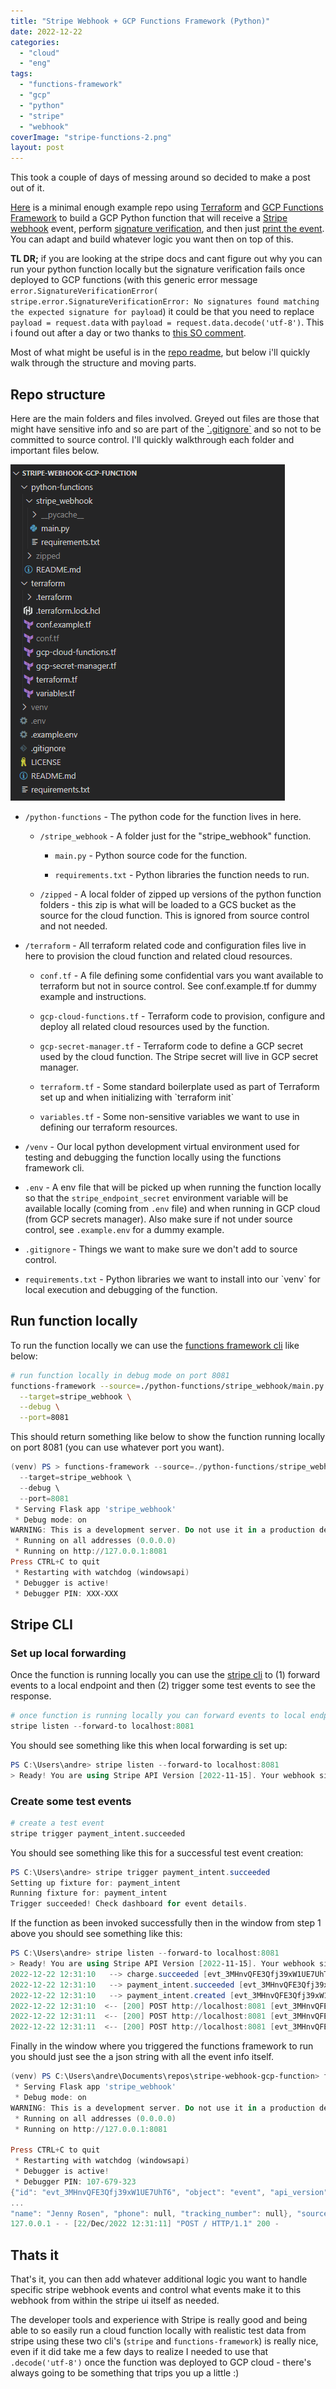 ```yaml
---
title: "Stripe Webhook + GCP Functions Framework (Python)"
date: 2022-12-22
categories: 
  - "cloud"
  - "eng"
tags: 
  - "functions-framework"
  - "gcp"
  - "python"
  - "stripe"
  - "webhook"
coverImage: "stripe-functions-2.png"
layout: post
---
```


This took a couple of days of messing around so decided to make a post out of it.

[Here](https://github.com/andrewm4894/stripe-webhook-gcp-function) is a minimal enough example repo using [Terraform](https://www.terraform.io/) and [GCP Functions Framework](https://cloud.google.com/functions/docs/functions-framework) to build a GCP Python function that will receive a [Stripe webhook](https://stripe.com/docs/webhooks) event, perform [signature verification](https://stripe.com/docs/webhooks/signatures), and then just [print the event](https://github.com/andrewm4894/stripe-webhook-gcp-function/blob/main/python-functions/stripe_webhook/main.py#L34). You can adapt and build whatever logic you want then on top of this.

**TL DR;** if you are looking at the stripe docs and cant figure out why you can run your python function locally but the signature verification fails once deployed to GCP functions (with this generic error message `error.SignatureVerificationError( stripe.error.SignatureVerificationError: No signatures found matching the expected signature for payload`) it could be that you need to replace `payload = request.data` with `payload = request.data.decode('utf-8')`. This i found out after a day or two thanks to [this SO comment](https://stackoverflow.com/a/71756270/1919374).

Most of what might be useful is in the [repo readme](https://github.com/andrewm4894/stripe-webhook-gcp-function#readme), but below i'll quickly walk through the structure and moving parts.

## Repo structure

Here are the main folders and files involved. Greyed out files are those that might have sensitive info and so are part of the [\`.gitignore\`](https://github.com/andrewm4894/stripe-webhook-gcp-function/blob/main/.gitignore) and so not to be committed to source control. I'll quickly walkthrough each folder and important files below.

![](/assets/images/2022-12-22-stripe-webhook-gcp-functions-framework-python/dir-1.png)

- `/python-functions` - The python code for the function lives in here.
    - `/stripe_webhook` - A folder just for the "stripe\_webhook" function.
        - `main.py` - Python source code for the function.
        
        - `requirements.txt` - Python libraries the function needs to run.
    
    - `/zipped` - A local folder of zipped up versions of the python function folders - this zip is what will be loaded to a GCS bucket as the source for the cloud function. This is ignored from source control and not needed.

- `/terraform` - All terraform related code and configuration files live in here to provision the cloud function and related cloud resources.
    - `conf.tf` - A file defining some confidential vars you want available to terraform but not in source control. See conf.example.tf for dummy example and instructions.
    
    - `gcp-cloud-functions.tf` - Terraform code to provision, configure and deploy all related cloud resources used by the function.
    
    - `gcp-secret-manager.tf` - Terraform code to define a GCP secret used by the cloud function. The Stripe secret will live in GCP secret manager.
    
    - `terraform.tf` - Some standard boilerplate used as part of Terraform set up and when initializing with \`terraform init\`
    
    - `variables.tf` - Some non-sensitive variables we want to use in defining our terraform resources.

- `/venv` - Our local python development virtual environment used for testing and debugging the function locally using the functions framework cli.

- `.env` - A env file that will be picked up when running the function locally so that the `stripe_endpoint_secret` environment variable will be available locally (coming from `.env` file) and when running in GCP cloud (from GCP secrets manager). Also make sure if not under source control, see `.example.env` for a dummy example.

- `.gitignore` - Things we want to make sure we don't add to source control.

- `requirements.txt` - Python libraries we want to install into our \`venv\` for local execution and debugging of the function.

## Run function locally

To run the function locally we can use the [functions framework cli](https://github.com/GoogleCloudPlatform/functions-framework-python#quickstart-http-function-hello-world) like below:

```bash
# run function locally in debug mode on port 8081
functions-framework --source=./python-functions/stripe_webhook/main.py \
  --target=stripe_webhook \
  --debug \
  --port=8081
```

This should return something like below to show the function running locally on port 8081 (you can use whatever port you want).

```powershell
(venv) PS > functions-framework --source=./python-functions/stripe_webhook/main.py \
  --target=stripe_webhook \
  --debug \
  --port=8081
 * Serving Flask app 'stripe_webhook'
 * Debug mode: on
WARNING: This is a development server. Do not use it in a production deployment. Use a production WSGI server instead.
 * Running on all addresses (0.0.0.0)
 * Running on http://127.0.0.1:8081
Press CTRL+C to quit
 * Restarting with watchdog (windowsapi)
 * Debugger is active!
 * Debugger PIN: XXX-XXX
```

## Stripe CLI

### Set up local forwarding

Once the function is running locally you can use the [stripe cli](https://stripe.com/docs/stripe-cli) to (1) forward events to a local endpoint and then (2) trigger some test events to see the response.

```powershell
# once function is running locally you can forward events to local endpoint
stripe listen --forward-to localhost:8081
```

You should see something like this when local forwarding is set up:

```powershell
PS C:\Users\andre> stripe listen --forward-to localhost:8081
> Ready! You are using Stripe API Version [2022-11-15]. Your webhook signing secret is xxx_xxxxxx (^C to quit)
```

### Create some test events

```bash
# create a test event
stripe trigger payment_intent.succeeded
```

You should see something like this for a successful test event creation:

```powershell
PS C:\Users\andre> stripe trigger payment_intent.succeeded
Setting up fixture for: payment_intent
Running fixture for: payment_intent
Trigger succeeded! Check dashboard for event details.
```

If the function as been invoked successfully then in the window from step 1 above you should see something like this:

```powershell
PS C:\Users\andre> stripe listen --forward-to localhost:8081
> Ready! You are using Stripe API Version [2022-11-15]. Your webhook signing secret is xxx_xxxxxx (^C to quit)
2022-12-22 12:31:10   --> charge.succeeded [evt_3MHnvQFE3Qfj39xW1UE7UhT6]
2022-12-22 12:31:10   --> payment_intent.succeeded [evt_3MHnvQFE3Qfj39xW1vzt9gAn]
2022-12-22 12:31:10   --> payment_intent.created [evt_3MHnvQFE3Qfj39xW1KR01wQ8]
2022-12-22 12:31:10  <-- [200] POST http://localhost:8081 [evt_3MHnvQFE3Qfj39xW1UE7UhT6]
2022-12-22 12:31:11  <-- [200] POST http://localhost:8081 [evt_3MHnvQFE3Qfj39xW1vzt9gAn]
2022-12-22 12:31:11  <-- [200] POST http://localhost:8081 [evt_3MHnvQFE3Qfj39xW1KR01wQ8]
```

Finally in the window where you triggered the functions framework to run you should just see the a json string with all the event info itself.

```powershell
(venv) PS C:\Users\andre\Documents\repos\stripe-webhook-gcp-function> functions-framework --source=./python-functions/stripe_webhook/main.py --target=stripe_webhook --debug --port=8081
 * Serving Flask app 'stripe_webhook'
 * Debug mode: on
WARNING: This is a development server. Do not use it in a production deployment. Use a production WSGI server instead.
 * Running on all addresses (0.0.0.0)
 * Running on http://127.0.0.1:8081

Press CTRL+C to quit
 * Restarting with watchdog (windowsapi)
 * Debugger is active!
 * Debugger PIN: 107-679-323
{"id": "evt_3MHnvQFE3Qfj39xW1UE7UhT6", "object": "event", "api_version": "2022-11-15", "created": 1671712265, "data": {"object": {"id": "ch_3MHnvQFE3Qfj39xW1ljeXQ0U", "object": "charge", "amount": 2000, "amount_captured": 2000, "amount_refunded": 0, 
...
"name": "Jenny Rosen", "phone": null, "tracking_number": null}, "source": null, "statement_descriptor": null, "statement_descriptor_suffix": null, "status": "requires_payment_method", "transfer_data": null, "transfer_group": null}}, "livemode": false, "pending_webhooks": 4, "request": {"id": "req_BsagVXD6LQwqjH", "idempotency_key": "e36a0855-a9e6-441a-b9ca-181632fd43ad"}, "type": "payment_intent.created"}
127.0.0.1 - - [22/Dec/2022 12:31:11] "POST / HTTP/1.1" 200 -
```

## Thats it

That's it, you can then add whatever additional logic you want to handle specific stripe webhook events and control what events make it to this webhook from within the stripe ui itself as needed.

The developer tools and experience with Stripe is really good and being able to so easily run a cloud function locally with realistic test data from stripe using these two cli's (`stripe` and `functions-framework`) is really nice, even if it did take me a few days to realize I needed to use that `.decode('utf-8')` once the function was deployed to GCP cloud - there's always going to be something that trips you up a little :)
